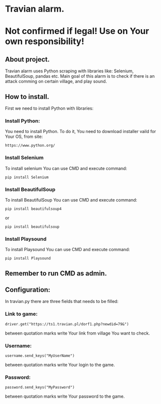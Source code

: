 # Travian alarm.

# Not confirmed if legal! Use on Your own responsibility!

## About project.
Travian alarm uses Python scraping with libraries like: Selenium, BeautifulSoup, pandas etc. Main goal of this alarm is to check if there is an attack comming on certain village, and play sound.


## How to install.
First we need to install Python with libraries:

### Install Python:
You need to install Python. To do it, You need to download installer vaild for Your OS, from site: 
```
https://www.python.org/
```

### Install Selenium
To install selenium You can use CMD and execute command:
```
pip install Selenium
```

### Install BeautifulSoup
To install BeautifulSoup You can use CMD and execute command:
```
pip install beautifulsoup4
```
or
```
pip install beautifulsoup
```
### Install Playsound
To install Playsound You can use CMD and execute command:
```
pip install Playsound
```
## Remember to run CMD as admin.

## Configuration:
In travian.py there are three fields that needs to be filled:
### Link to game:
```
driver.get("https://ts1.travian.pl/dorf1.php?newdid=79&")
```
between quotation marks write Your link from village You want to check.
### Username:
```
username.send_keys("MyUserName")
```
between quotation marks write Your login to the game.
### Password:
```
password.send_keys("MyPassword")
```
between quotation marks write Your password to the game.
